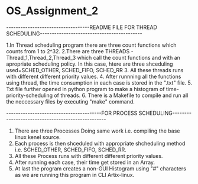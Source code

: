 # OS_Assignment_2

-----------------------------------README FILE FOR THREAD SCHEDULING-------------------------------------------


1.In Thread scheduling program there are three count functions which counts from 1 to 2^32.
2.There are three THREADS - Thread_1,Thread_2,Thread_3 which call the count functions and with an apropriate scheduling policy. In this case, htere are three shceduling used=SCHED_OTHER, SCHED_FIFO, SCHED_RR
3. All these threads runs with different different priority values.
4. After runnning all the functions using thread, the time consumption in each case is stored in the ".txt" file.
5. Txt file further opened in python program to make a histogram of time-priority-scheduling of threads.
6. There is a Makefile to compile and run all the neccessary files by executing "make" command.


----------------------------------------FOR PROCESS SCHEDULING--------------------------------------------------

1. There are three Processes Doing same work i.e. compiling the base linux kenel source.
2. Each process is then shceduled with appropriate shcheduling method i.e. SCHED_OTHER, SCHED_FIFO, SCHED_RR.
3. All these Process runs with different different priority values.
4. After running each case, their time get stored in an Array.
5. At last the program creates a non-GUI Histogram using "#" characters as we are running this program in CLI Artix-linux.
 
